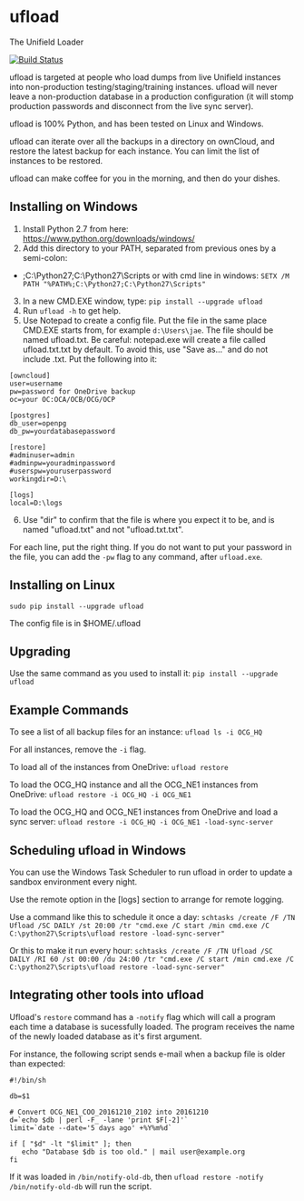 # ufload
The Unifield Loader

[![Build Status](https://travis-ci.org/Unifield/ufload.svg?branch=master)](https://travis-ci.org/Unifield/ufload)

ufload is targeted at people who load dumps from live Unifield
instances into non-production testing/staging/training
instances. ufload will never leave a non-production database in a
production configuration (it will stomp production passwords and
disconnect from the live sync server).

ufload is 100% Python, and has been tested on Linux and Windows.

ufload can iterate over all the backups in a directory on ownCloud,
and restore the latest backup for each instance. You can limit the
list of instances to be restored.

ufload can make coffee for you in the morning, and then do your dishes.

## Installing on Windows

1. Install Python 2.7 from here: https://www.python.org/downloads/windows/
2. Add this directory to your PATH, separated from previous ones
by a semi-colon:
  * ;C:\Python27;C:\Python27\Scripts
  or with cmd line in windows:
   ```SETX /M PATH "%PATH%;C:\Python27;C:\Python27\Scripts"```
3. In a new CMD.EXE window, type: ```pip install --upgrade ufload```
4. Run ```ufload -h``` to get help.
5. Use Notepad to create a config file. Put the file in the same place CMD.EXE starts from, for example ```d:\Users\jae```. The file should be named ufload.txt. Be careful: notepad.exe will create a file called ufload.txt.txt by default. To avoid this, use "Save as..." and do not include .txt. Put the following into it:
```
[owncloud]
user=username
pw=password for OneDrive backup
oc=your OC:OCA/OCB/OCG/OCP

[postgres]
db_user=openpg
db_pw=yourdatabasepassword

[restore]
#adminuser=admin
#adminpw=youradminpassword
#userspw=youruserpassword
workingdir=D:\

[logs]
local=D:\logs
```
6. Use "dir" to confirm that the file is where you expect it to be, and is named "ufload.txt" and not "ufload.txt.txt".

For each line, put the right thing. If you do not want to put your
password in the file, you can add the ```-pw``` flag to any command,
after ```ufload.exe```.

## Installing on Linux

```sudo pip install --upgrade ufload```

The config file is in $HOME/.ufload

## Upgrading

Use the same command as you used to install it: ```pip install --upgrade ufload```

## Example Commands

To see a list of all backup files for an instance: ```ufload ls -i OCG_HQ```

For all instances, remove the ```-i``` flag.

To load all of the instances from OneDrive: ```ufload restore```

To load the OCG_HQ instance and all the OCG_NE1 instances from OneDrive: ```ufload restore -i OCG_HQ -i OCG_NE1```

To load the OCG_HQ and OCG_NE1 instances from OneDrive and load a sync server: ```ufload restore -i OCG_HQ -i OCG_NE1 -load-sync-server```

## Scheduling ufload in Windows

You can use the Windows Task Scheduler to run ufload in order to update a
sandbox environment every night.

Use the remote option in the [logs] section to arrange for remote logging.

Use a command like this to schedule it once a day: ```schtasks /create /F /TN Ufload /SC DAILY /st 20:00 /tr "cmd.exe /C start /min cmd.exe /C C:\python27\Scripts\ufload restore -load-sync-server"```

Or this to make it run every hour: ```schtasks /create /F /TN Ufload /SC DAILY /RI 60 /st 00:00 /du 24:00 /tr "cmd.exe /C start /min cmd.exe /C C:\python27\Scripts\ufload restore -load-sync-server"```

## Integrating other tools into ufload

Ufload's ```restore``` command has a ```-notify``` flag which will
call a program each time a database is sucessfully loaded. The program
receives the name of the newly loaded database as it's first argument.

For instance, the following script sends e-mail when a backup file is
older than expected:

```
#!/bin/sh

db=$1

# Convert OCG_NE1_COO_20161210_2102 into 20161210
d=`echo $db | perl -F_ -lane 'print $F[-2]'`
limit=`date --date='5 days ago' +%Y%m%d`

if [ "$d" -lt "$limit" ]; then
   echo "Database $db is too old." | mail user@example.org
fi
```

If it was loaded in ```/bin/notify-old-db```, then
```ufload restore -notify /bin/notify-old-db``` will run the script.
